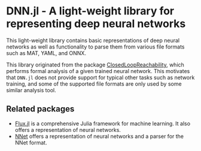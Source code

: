 # DNN.jl - A light-weight library for representing deep neural networks

This light-weight library contains basic representations of deep neural networks
as well as functionality to parse them from various file formats such as MAT,
YAML, and ONNX.

This library originated from the package
[ClosedLoopReachability](https://github.com/JuliaReach/ClosedLoopReachability.jl),
which performs formal analysis of a given trained neural network.
This motivates that `DNN.jl` does not provide support for typical other tasks
such as network training, and some of the supported file formats are only used
by some similar analysis tool.

## Related packages

- [Flux.jl](https://github.com/FluxML/Flux.jl/) is a comprehensive Julia
  framework for machine learning. It also offers a representation of neural
  networks.
- [NNet](https://github.com/sisl/NNet) offers a representation of neural
  networks and a parser for the NNet format.
